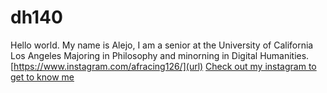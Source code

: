 # **dh140**
Hello world. My name is Alejo, I am a senior at the University of California Los Angeles Majoring in Philosophy and minorning in Digital Humanities. 
[https://www.instagram.com/afracing126/](url)
[Check out my instagram to get to know me](https://www.instagram.com/afracing126/)

